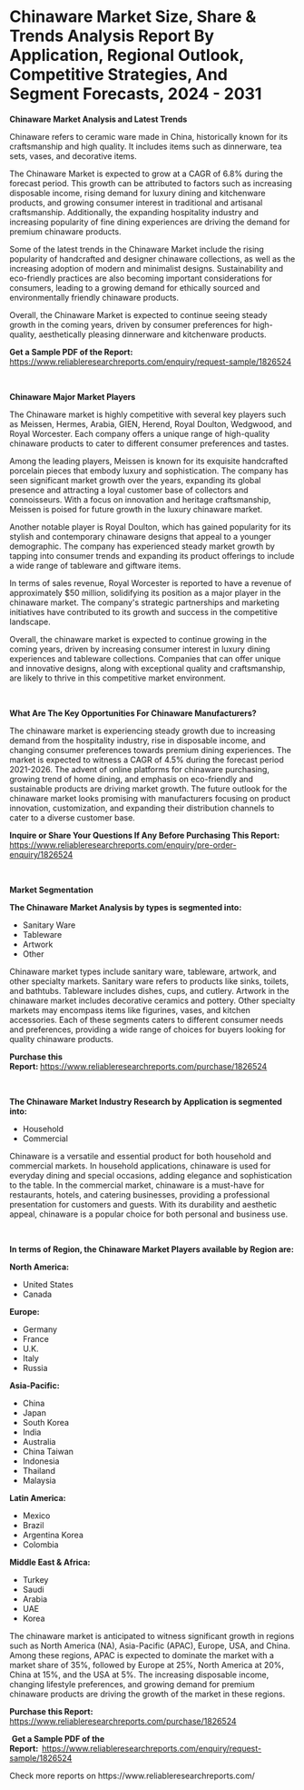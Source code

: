<p><h1>Chinaware Market Size, Share & Trends Analysis Report By Application, Regional Outlook, Competitive Strategies, And Segment Forecasts, 2024 - 2031</h1></p><p><strong>Chinaware Market Analysis and Latest Trends</strong></p>
<p><p>Chinaware refers to ceramic ware made in China, historically known for its craftsmanship and high quality. It includes items such as dinnerware, tea sets, vases, and decorative items.</p><p>The Chinaware Market is expected to grow at a CAGR of 6.8% during the forecast period. This growth can be attributed to factors such as increasing disposable income, rising demand for luxury dining and kitchenware products, and growing consumer interest in traditional and artisanal craftsmanship. Additionally, the expanding hospitality industry and increasing popularity of fine dining experiences are driving the demand for premium chinaware products.</p><p>Some of the latest trends in the Chinaware Market include the rising popularity of handcrafted and designer chinaware collections, as well as the increasing adoption of modern and minimalist designs. Sustainability and eco-friendly practices are also becoming important considerations for consumers, leading to a growing demand for ethically sourced and environmentally friendly chinaware products.</p><p>Overall, the Chinaware Market is expected to continue seeing steady growth in the coming years, driven by consumer preferences for high-quality, aesthetically pleasing dinnerware and kitchenware products.</p></p>
<p><strong>Get a Sample PDF of the Report:&nbsp;</strong> <a href="https://www.reliableresearchreports.com/enquiry/request-sample/1826524">https://www.reliableresearchreports.com/enquiry/request-sample/1826524</a></p>
<p>&nbsp;</p>
<p><strong>Chinaware Major Market Players</strong></p>
<p><p>The Chinaware market is highly competitive with several key players such as Meissen, Hermes, Arabia, GIEN, Herend, Royal Doulton, Wedgwood, and Royal Worcester. Each company offers a unique range of high-quality chinaware products to cater to different consumer preferences and tastes.</p><p>Among the leading players, Meissen is known for its exquisite handcrafted porcelain pieces that embody luxury and sophistication. The company has seen significant market growth over the years, expanding its global presence and attracting a loyal customer base of collectors and connoisseurs. With a focus on innovation and heritage craftsmanship, Meissen is poised for future growth in the luxury chinaware market.</p><p>Another notable player is Royal Doulton, which has gained popularity for its stylish and contemporary chinaware designs that appeal to a younger demographic. The company has experienced steady market growth by tapping into consumer trends and expanding its product offerings to include a wide range of tableware and giftware items.</p><p>In terms of sales revenue, Royal Worcester is reported to have a revenue of approximately $50 million, solidifying its position as a major player in the chinaware market. The company's strategic partnerships and marketing initiatives have contributed to its growth and success in the competitive landscape.</p><p>Overall, the chinaware market is expected to continue growing in the coming years, driven by increasing consumer interest in luxury dining experiences and tableware collections. Companies that can offer unique and innovative designs, along with exceptional quality and craftsmanship, are likely to thrive in this competitive market environment.</p></p>
<p>&nbsp;</p>
<p><strong>What Are The Key Opportunities For Chinaware Manufacturers?</strong></p>
<p><p>The chinaware market is experiencing steady growth due to increasing demand from the hospitality industry, rise in disposable income, and changing consumer preferences towards premium dining experiences. The market is expected to witness a CAGR of 4.5% during the forecast period 2021-2026. The advent of online platforms for chinaware purchasing, growing trend of home dining, and emphasis on eco-friendly and sustainable products are driving market growth. The future outlook for the chinaware market looks promising with manufacturers focusing on product innovation, customization, and expanding their distribution channels to cater to a diverse customer base.</p></p>
<p><strong>Inquire or Share Your Questions If Any Before Purchasing This Report:</strong> <a href="https://www.reliableresearchreports.com/enquiry/pre-order-enquiry/1826524">https://www.reliableresearchreports.com/enquiry/pre-order-enquiry/1826524</a></p>
<p>&nbsp;</p>
<p><strong>Market Segmentation</strong></p>
<p><strong>The Chinaware Market Analysis by types is segmented into:</strong></p>
<p><ul><li>Sanitary Ware</li><li>Tableware</li><li>Artwork</li><li>Other</li></ul></p>
<p><p>Chinaware market types include sanitary ware, tableware, artwork, and other specialty markets. Sanitary ware refers to products like sinks, toilets, and bathtubs. Tableware includes dishes, cups, and cutlery. Artwork in the chinaware market includes decorative ceramics and pottery. Other specialty markets may encompass items like figurines, vases, and kitchen accessories. Each of these segments caters to different consumer needs and preferences, providing a wide range of choices for buyers looking for quality chinaware products.</p></p>
<p><strong>Purchase this Report:&nbsp;</strong><a href="https://www.reliableresearchreports.com/purchase/1826524">https://www.reliableresearchreports.com/purchase/1826524</a></p>
<p>&nbsp;</p>
<p><strong>The Chinaware Market Industry Research by Application is segmented into:</strong></p>
<p><ul><li>Household</li><li>Commercial</li></ul></p>
<p><p>Chinaware is a versatile and essential product for both household and commercial markets. In household applications, chinaware is used for everyday dining and special occasions, adding elegance and sophistication to the table. In the commercial market, chinaware is a must-have for restaurants, hotels, and catering businesses, providing a professional presentation for customers and guests. With its durability and aesthetic appeal, chinaware is a popular choice for both personal and business use.</p></p>
<p>&nbsp;</p>
<p><strong>In terms of Region, the Chinaware Market Players available by Region are:</strong></p>
<p>
    <p> <strong> North America: </strong>
        <ul>
            <li>United States</li>
            <li>Canada</li>
        </ul>
        </p> 
    <p> <strong> Europe: </strong>
        <ul>
            <li>Germany</li>
            <li>France</li>
            <li>U.K.</li>
            <li>Italy</li>
            <li>Russia</li>
        </ul>
        </p> 
    <p> <strong> Asia-Pacific: </strong>
        <ul>
            <li>China</li>
            <li>Japan</li>
            <li>South Korea</li>
            <li>India</li>
            <li>Australia</li>
            <li>China Taiwan</li>
            <li>Indonesia</li>
            <li>Thailand</li>
            <li>Malaysia</li>
        </ul>
        </p> 
    <p> <strong> Latin America: </strong>
        <ul>
            <li>Mexico</li>
            <li>Brazil</li>
            <li>Argentina Korea</li>
            <li>Colombia</li>
        </ul>
        </p> 
    <p> <strong> Middle East & Africa: </strong>
        <ul>
            <li>Turkey</li>
            <li>Saudi</li>
            <li>Arabia</li>
            <li>UAE</li>
            <li>Korea</li>
        </ul>
    </p>
    </p>
<p><p>The chinaware market is anticipated to witness significant growth in regions such as North America (NA), Asia-Pacific (APAC), Europe, USA, and China. Among these regions, APAC is expected to dominate the market with a market share of 35%, followed by Europe at 25%, North America at 20%, China at 15%, and the USA at 5%. The increasing disposable income, changing lifestyle preferences, and growing demand for premium chinaware products are driving the growth of the market in these regions.</p></p>
<p><strong>Purchase this Report: </strong><a href="https://www.reliableresearchreports.com/purchase/1826524">https://www.reliableresearchreports.com/purchase/1826524</a></p>
<p>&nbsp;<strong>Get a Sample PDF of the Report:&nbsp;&nbsp;</strong><a href="https://www.reliableresearchreports.com/enquiry/request-sample/1826524">https://www.reliableresearchreports.com/enquiry/request-sample/1826524</a></p>
<p><strong></strong></p>
<p>Check more reports on https://www.reliableresearchreports.com/</p>